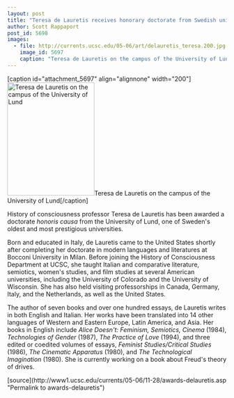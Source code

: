 ```yaml
---
layout: post
title: "Teresa de Lauretis receives honorary doctorate from Swedish university"
author: Scott Rappaport
post_id: 5698
images:
  - file: http://currents.ucsc.edu/05-06/art/delauretis_teresa.200.jpg
    image_id: 5697
    caption: "Teresa de Lauretis on the campus of the University of Lund"
---
```


[caption id="attachment_5697" align="alignnone" width="200"]<a href="http://localhost/mysite/wp-content/uploads/2005/11/delauretis_teresa.200.jpg"><img class="size-full wp-image-5697" src="http://localhost/mysite/wp-content/uploads/2005/11/delauretis_teresa.200.jpg" alt="Teresa de Lauretis on the campus of the University of Lund" width="200" height="260" /></a>Teresa de Lauretis on the campus of the University of Lund[/caption]
<a name="content" id="content"></a>
<p>
  History of consciousness professor Teresa de Lauretis has been awarded a doctorate <i>honoris causa</i> from the University of Lund, one of Sweden's oldest and most prestigious universities.
</p>
<p>
  Born and educated in Italy, de Lauretis came to the United States shortly after completing her doctorate in modern languages and literatures at Bocconi University in Milan. Before joining the History of Consciousness Department at UCSC, she taught Italian and comparative literature, semiotics, women's studies, and film studies at several American universities, including the University of Colorado and the University of Wisconsin. She has also held visiting professorships in Canada, Germany, Italy, and the Netherlands, as well as the United States.
</p>
<p>
  The author of seven books and over one hundred essays, de Lauretis writes in both English and Italian. Her works have been translated into 14 other languages of Western and Eastern Europe, Latin America, and Asia. Her books in English include <i>Alice Doesn't: Feminism, Semiotics, Cinema</i> (1984), <i>Technologies of Gender</i> (1987), <i>The Practice of Love</i> (1994), and three edited or coedited volumes of essays, <i>Feminist Studies/Critical Studies</i> (1986), <i>The Cinematic Apparatus</i> (1980), and <i>The Technological Imagination</i> (1980). She is currently working on a book about Freud's theory of drives.
</p>
[source](http://www1.ucsc.edu/currents/05-06/11-28/awards-delauretis.asp "Permalink to awards-delauretis")
